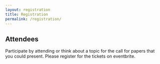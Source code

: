 ```yaml
---
layout: registration
title: Registration
permalink: /registration/
---
```


## Attendees
Participate by attending or think about a topic for the call for papers that you could present.
Please register for the tickets on eventbrite.